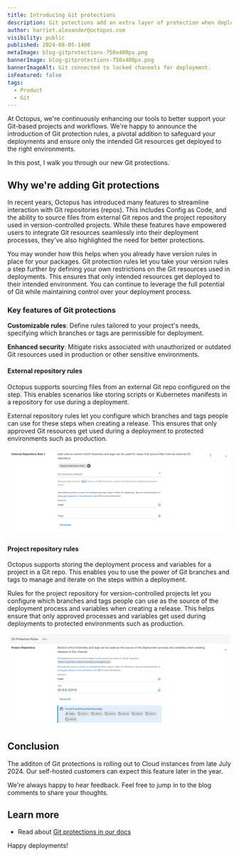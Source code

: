 ```yaml
---
title: Introducing Git protections
description: Git potections add an extra layer of protection when deploying your code. They make sure the right resources get deployed to the right environments.
author: harriet.alexander@octopus.com
visibility: public
published: 2024-08-05-1400
metaImage: blog-gitprotections-750x400px.png
bannerImage: blog-gitprotections-750x400px.png
bannerImageAlt: Git connected to locked channels for deployment.
isFeatured: false
tags: 
  - Product
  - Git
---
```


At Octopus, we're continuously enhancing our tools to better support your Git-based projects and workflows. We're happy to announce the introduction of Git protection rules, a pivotal addition to safeguard your deployments and ensure only the intended Git resources get deployed to the right environments. 

In this post, I walk you through our new Git protections.

## Why we're adding Git protections

In recent years, Octopus has introduced many features to streamline interaction with Git repositories (repos). This includes Config as Code, and the ability to source files from external Git repos and the project repository used in version-controlled projects. While these features have empowered users to integrate Git resources seamlessly into their deployment processes, they've also highlighted the need for better protections. 

You may wonder how this helps when you already have version rules in place for your packages. Git protection rules let you take your version rules a step further by defining your own restrictions on the Git resources used in deployments. This ensures that only intended resources get deployed to their intended environment. You can continue to leverage the full potential of Git while maintaining control over your deployment process.  

### Key features of Git protections

**Customizable rules**: Define rules tailored to your project's needs, specifying which branches or tags are permissible for deployment.

**Enhanced security**: Mitigate risks associated with unauthorized or outdated Git resources used in production or other sensitive environments.

#### External repository rules

Octopus supports sourcing files from an external Git repo configured on the step. This enables scenarios like storing scripts or Kubernetes manifests in a repository for use during a deployment.

External repository rules let you configure which branches and tags people can use for these steps when creating a release. This ensures that only approved Git resources get used during a deployment to protected environments such as production.

![External repo rules in Octopus](external-repository-rules.png)

#### Project repository rules 

Octopus supports storing the deployment process and variables for a project in a Git repo. This enables you to use the power of Git branches and tags to manage and iterate on the steps within a deployment. 

Rules for the project repository for version-controlled projects let you configure which branches and tags people can use as the source of the deployment process and variables when creating a release. This helps ensure that only approved processes and variables get used during deployments to protected environments such as production.

![Project repo section in Octopus](project-repository.png)

## Conclusion

The additon of Git protections is rolling out to Cloud instances from late July 2024. Our self-hosted customers can expect this feature later in the year.

We're always happy to hear feedback. Feel free to jump in to the blog comments to share your thoughts.

## Learn more

- Read about [Git protections in our docs](https://octopus.com/docs/releases/channels#git-protection-rules)

Happy deployments!
